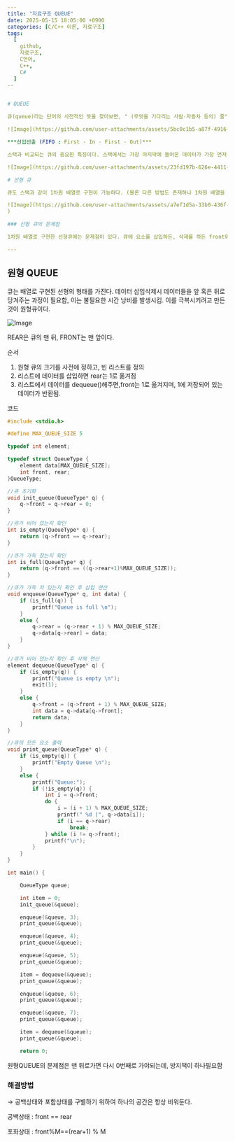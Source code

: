 ```yaml
---
title: "자료구조 QUEUE"
date: 2025-05-15 18:05:00 +0900
categories: [C/C++ 이론, 자료구조]
tags:
  [
    github,
    자료구조,
    C언어,
    C++,
    C#
  ]
--


# QUEUE

큐(queue)라는 단어의 사전적인 뜻을 찾아보면, " (무엇을 기다리는 사람·자동차 등의) 줄" 이다. 계산을 기다리는 사람들의 줄을 생각하면 이해가 쉽다. 

![Image](https://github.com/user-attachments/assets/5bc0c1b5-a87f-4916-b2fd-8afa926811e3)

***선입선출 (FIFO : First - In - First - Out)***

스택과 비교되는 큐의 중요한 특징이다. 스택에서는 가장 마지막에 들어온 데이터가 가장 먼저 나가는 후입선출(LIFO)의 특징을 가졌다면, 큐는 이와 반대로 **먼저 들어온 데이터가 먼저 나가는** 구조이다.  즉 큐에서 입력은 뒤쪽에서만 일어나며, 출력은 앞쪽에서만 일어난다. 큐에서 삽입이 일어나는 뒤쪽을 **rear(후단)**, 삭제가 일어나는 앞쪽을 **front(전단)** 이라고 한다.

![Image](https://github.com/user-attachments/assets/23fd197b-626e-4411-b135-c25a893263e6)

# 선형 큐

큐도 스택과 같이 1차원 배열로 구현이 가능하다. (물론 다른 방법도 존재하나 1차원 배열을 이용하는게 가장 간단하다.) 큐의 첫번째 요소를 가리키는 변수 front 와, 큐의 마지막 요소를 가리키는 변수 rear 을 설정한다. 스택이 비어있는 초기 상태에는 front와 rear이 모두 -1의 값을 가진다. 스택에 요소를 삽입할 때마다 rear은 1씩 커지고, 스택에서 삭제가 일어날 때마다 front도 1씩 커진다.

![Image](https://github.com/user-attachments/assets/a7ef1d5a-33b0-436f-8e77-f8f206203e64)
)

### 선형 큐의 문제점

1차원 배열로 구현한 선형큐에는 문제점이 있다. 큐에 요소를 삽입하든, 삭제를 하든 front와 rear의 값이 계속 증가만 하게 된다. 그러므로 삽입 삭제를 많이 하게 되면 언젠가는 front와 rear의 값이 배열의 끝 값에 도달하게 될 것이다. 그렇게 되면 배열의 앞부분이 비어 있음에도 불구하고 사용할 수 없게 된다. 따라서 앞부분에 빈 공간이 생기면 모든 요소들을 다시 앞쪽으로 이동시켜야 공간 낭비를 방지할 수 있다. 하지만 이런식으로 매번 데이터들을 이동시키는 것은 상당한 시간이 걸릴 뿐만 아니라 프로그래밍적인 부분에서 코드가 매우 복잡해지기 때문에 비효율적이다. 

---
```


## 원형 QUEUE

큐는 배열로 구현된 선형의 형태를 가진다. 데이터 삽입삭제시 데이터들을 앞 혹은 뒤로 당겨주는 과정이 필요함, 이는 불필요한 시간 낭비를 발생시킴. 이를 극복시키려고 만든것이 원형큐이다.

![Image](https://github.com/user-attachments/assets/28fda86a-9fc3-4990-ae5c-6006921e8344)

REAR은 큐의 맨 뒤, FRONT는 맨 앞이다. 

순서 

1. 원형 큐의 크기를 사전에 정하고, 빈 리스트를 정의
2. 리스트에 데이터를 삽입하면 rear는 1로 옮겨짐
3. 리스트에서 데이터를 dequeue()해주면,front는 1로 옮겨지며, 1에 저장되어 있는 데이터가 반환됨.

코드

```cpp
#include <stdio.h>

#define MAX_QUEUE_SIZE 5

typedef int element;

typedef struct QueueType {
	element data[MAX_QUEUE_SIZE];
	int front, rear;
}QueueType;

//큐 초기화 
void init_queue(QueueType* q) {
	q->front = q->rear = 0;
}

//큐가 비어 있는지 확인
int is_empty(QueueType* q) {
	return (q->front == q->rear);
}

//큐가 가득 찼는지 확인
int is_full(QueueType* q) {
	return (q->front == ((q->rear+1)%MAX_QUEUE_SIZE));
}

//큐가 가득 차 있는지 확인 후 삽입 연산
void enqueue(QueueType* q, int data) {
	if (is_full(q)) {
		printf("Queue is full \n");
	}
	else {
		q->rear = (q->rear + 1) % MAX_QUEUE_SIZE;
		q->data[q->rear] = data;
	}
}

//큐가 비어 있는지 확인 후 삭제 연산
element dequeue(QueueType* q) {
	if (is_empty(q)) {
		printf("Queue is empty \n");
		exit(1);
	}
	else {
		q->front = (q->front + 1) % MAX_QUEUE_SIZE;
		int data = q->data[q->front];
		return data;
	}
}

//큐의 모든 요소 출력
void print_queue(QueueType* q) {
	if (is_empty(q)) {
		printf("Empty Queue \n");
	}
	else {
		printf("Queue:");
		if (!is_empty(q)) {
			int i = q->front;
			do {
				i = (i + 1) % MAX_QUEUE_SIZE;
				printf(" %d |", q->data[i]);
				if (i == q->rear)
					break;
			} while (i != q->front);
			printf("\n");
		}
	}
}

int main() {

	QueueType queue;

	int item = 0;
	init_queue(&queue);

	enqueue(&queue, 3);
	print_queue(&queue);

	enqueue(&queue, 4);
	print_queue(&queue);

	enqueue(&queue, 5);
	print_queue(&queue);

	item = dequeue(&queue);
	print_queue(&queue);

	enqueue(&queue, 6);
	print_queue(&queue);

	enqueue(&queue, 7);
	print_queue(&queue);

	item = dequeue(&queue);
	print_queue(&queue);

	return 0;
```

원형QUEUE의 문제점은 맨 뒤로가면 다시 0번째로 가야되는데, 방지책이 하나필요함

### 해결방법

→ 공백상태와 포함상태를 구별하기 위하여 하나의 공간은 항상 비워둔다.

공백상태 : front == rear

포화상태 : front%M==(rear+1) % M

